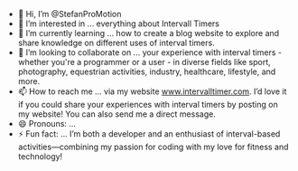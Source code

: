 - 👋 Hi, I’m @StefanProMotion
- 👀 I’m interested in ... everything about Intervall Timers
- 🌱 I’m currently learning ... how to create a blog website to explore and share knowledge on different uses of interval timers.
- 💞️ I’m looking to collaborate on ... your experience with interval timers - whether you're a programmer or a user - in diverse fields like sport, photography, equestrian activities, industry, healthcare, lifestyle, and more.
- 📫 How to reach me ... via my website www.intervalltimer.com. I’d love it if you could share your experiences with interval timers by posting on my website! You can also send me a direct message.
- 😄 Pronouns: ...
- ⚡ Fun fact: ... I’m both a developer and an enthusiast of interval-based activities—combining my passion for coding with my love for fitness and technology!

<!---
StefanProMotion/StefanProMotion is a ✨ special ✨ repository because its `README.md` (this file) appears on your GitHub profile.
You can click the Preview link to take a look at your changes.
--->
